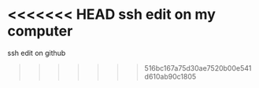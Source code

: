 <<<<<<< HEAD
ssh edit on my computer
=======
ssh edit on github
>>>>>>> 516bc167a75d30ae7520b00e541d610ab90c1805
